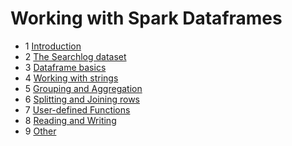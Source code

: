 # Working with Spark Dataframes 

* 1 [Introduction](intro.md)
* 2 [The Searchlog dataset](dataset-searchlog.md)
* 3 [Dataframe basics](dataframe-basics.md)
* 4 [Working with strings](strings.md)
* 5 [Grouping and Aggregation](grouping-and-aggregation.md)
* 6 [Splitting and Joining rows](splitting-joining-rows.md)
* 7 [User-defined Functions](udfs.md)
* 8 [Reading and Writing](reading-and-writing.md)
* 9 [Other](other.md)
